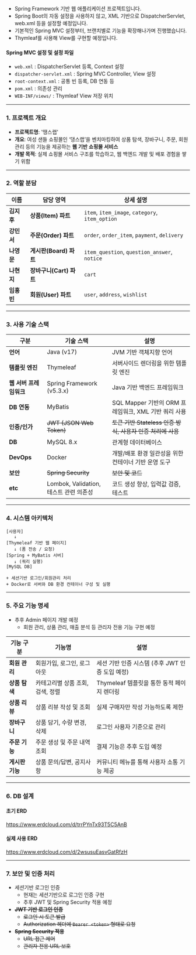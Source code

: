 - Spring Framework 기반 웹 애플리케이션 프로젝트입니다.
- Spring Boot의 자동 설정을 사용하지 않고, XML 기반으로 DispatcherServlet, web.xml 등을 설정할 예정입니다.
- 기본적인 Spring MVC 설정부터, 브랜치별로 기능을 확장해나가며 진행했습니다.
- Thymleaf를 사용해 View를 구현할 예정입니다.

#### Spring MVC 설정 및 설정 파일
- `web.xml` : DispatcherServlet 등록, Context 설정
- `dispatcher-servlet.xml` : Spring MVC Controller, View 설정
- `root-context.xml` : 공통 빈 등록, DB 연동 등
- `pom.xml` : 의존성 관리
- `WEB-INF/views/` : Thymleaf View 저장 위치



---

### 1. **프로젝트 개요**

- **프로젝트명**: '땡스랩'
- **개요**: 여성 샌들 쇼핑몰인 ‘댕스랩’을 벤치마킹하여 상품 탐색, 장바구니, 주문, 회원 관리 등의 기능을 제공하는 **웹 기반 쇼핑몰 서비스**
- **개발 목적**: 실제 쇼핑몰 서비스 구조를 학습하고, 웹 백엔드 개발 및 배포 경험을 쌓기 위함


---


### 2. **역할 분담**

| 이름      | 담당 영역             | 상세 설명                                              |
| ------- | ----------------- |----------------------------------------------------|
| **김지후** | **상품(Item) 파트**   | `item`, `item_image`, `category`, `item_option`    |
| **강민서** | **주문(Order) 파트**  | `order`, `order_item`, `payment`, `delivery`       |
| **나영문** | **게시판(Board) 파트** | `item_question`, `question_answer`, `notice` |
| **나현지** | **장바구니(Cart) 파트** | `cart`                                             |
| **임홍빈** | **회원(User) 파트**   | `user`, `address`, `wishlist` |




---

### 3. **사용 기술 스택**

| 구분 | 기술 스택 | 설명 |
| --- | --- | --- |
| **언어** | Java (v17) | JVM 기반 객체지향 언어 |
| **템플릿 엔진** | Thymeleaf | 서버사이드 렌더링을 위한 템플릿 엔진 |
| **웹 서버 프레임워크** | Spring Framework (v5.3.x) | Java 기반 백엔드 프레임워크 |
| **DB 연동** | MyBatis | SQL Mapper 기반의 ORM 프레임워크, XML 기반 쿼리 사용 |
| **인증/인가** | ~~JWT (JSON Web Token)~~ | ~~토큰 기반 Stateless 인증 방식, 사용자 인증 처리에 사용~~ |
| **DB** | MySQL 8.x | 관계형 데이터베이스 |
| **DevOps** | Docker | 개발/배포 환경 일관성을 위한 컨테이너 기반 운영 도구 |
| **보안** | ~~Spring Security~~ | ~~보안 및 코드~~ |
| **etc** | Lombok, Validation, 테스트 관련 의존성 | 코드 생성 향상, 입력값 검증, 테스트 |


---

### 4. **시스템 아키텍처**

```
[사용자]
   ↓
[Thymeleaf 기반 웹 페이지]
   ↓ (폼 전송 / 요청)
[Spring + MyBatis 서버]
   ↓ (쿼리 실행)
[MySQL DB]

+ 세션기반 로그인/회원관리 처리
+ Docker로 서버와 DB 환경 컨테이너 구성 및 실행
```

---

### 5. **주요 기능 명세**

- 추후 Admin 페이지 개발 예정
  - 회원 관리, 상품 관리, 매출 분석 등 관리자 전용 기능 구현 예정


| **기능 구분**  | **기능명**             | **설명**                         |
| ---------- | ------------------- | ------------------------------ |
| **회원 관리**  | 회원가입, 로그인, 로그아웃     | 세션 기반 인증 시스템 (추후 JWT 인증 도입 예정) |
| **상품 탐색**  | 카테고리별 상품 조회, 검색, 정렬 | Thymeleaf 템플릿을 통한 동적 페이지 렌더링   |
| **상품 리뷰**  | 상품 리뷰 작성 및 조회       | 실제 구매자만 작성 가능하도록 제한            |
| **장바구니**   | 상품 담기, 수량 변경, 삭제    | 로그인 사용자 기준으로 관리                |
| **주문 기능**  | 주문 생성 및 주문 내역 조회    | 결제 기능은 추후 도입 예정                |
| **게시판 기능** | 상품 문의/답변, 공지사항      | 커뮤니티 메뉴를 통해 사용자 소통 기능 제공       |



---

### 6. **DB 설계**

#### 초기 ERD
https://www.erdcloud.com/d/trrPYnTx93T5C5AnB

#### 실제 사용 ERD
https://www.erdcloud.com/d/2wsusuEasvGatRfzH



---

### 7. **보안 및 인증 처리**

- 세션기반 로그인 인증
  - 현재는 세션기반으로 로그인 인증 구현
  - 추후 JWT 및 Spring Security 적용 예정
- **~~JWT 기반 로그인 인증~~**
    - ~~로그인 시 토큰 발급~~
    - ~~Authorization 헤더에 `Bearer <token>` 형태로 요청~~
- **~~Spring Security 적용~~**
    - ~~URL 접근 제어~~
    - ~~관리자 전용 URL 보호~~